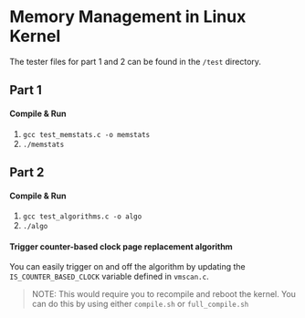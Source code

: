 # Memory Management in Linux Kernel

The tester files for part 1 and 2 can be found in the `/test` directory.

## Part 1

#### Compile & Run

1. `gcc test_memstats.c -o memstats`
2. `./memstats`

## Part 2

#### Compile & Run

1. `gcc test_algorithms.c -o algo`
2. `./algo`

#### Trigger counter-based clock page replacement algorithm

You can easily trigger on and off the algorithm by updating the `IS_COUNTER_BASED_CLOCK` variable defined in `vmscan.c`.

> NOTE: This would require you to recompile and reboot the kernel. You can do this by using either `compile.sh` or `full_compile.sh`